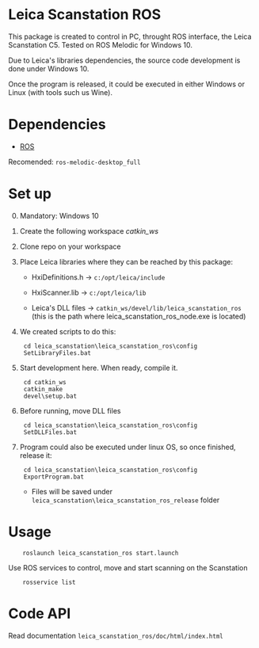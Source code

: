 # Leica Scanstation ROS

This package is created to control in PC, throught ROS interface, the Leica Scanstation C5.
Tested on ROS Melodic for Windows 10.

Due to Leica's libraries dependencies, the source code development is done under Windows 10. 

Once the program is released, it could be executed in either Windows or Linux (with tools such us Wine).

# Dependencies #

- [ROS](http://wiki.ros.org/Installation/Windows)

Recomended: `ros-melodic-desktop_full`

# Set up #
0. Mandatory: Windows 10
1. Create the following workspace *catkin_ws*
2. Clone repo on your workspace
3. Place Leica libraries where they can be reached by this package:

   - HxiDefinitions.h -> `c:/opt/leica/include`

   - HxiScanner.lib -> `c:/opt/leica/lib`

   - Leica's DLL files -> `catkin_ws/devel/lib/leica_scanstation_ros`  
   (this is the path where leica_scanstation_ros_node.exe is located) 

4. We created scripts to do this: 

        cd leica_scanstation\leica_scanstation_ros\config
        SetLibraryFiles.bat

5. Start development here. When ready, compile it.

        cd catkin_ws
        catkin_make
        devel\setup.bat

6. Before running, move DLL files

        cd leica_scanstation\leica_scanstation_ros\config
        SetDLLFiles.bat

7. Program could also be executed under linux OS, so once finished, release it:
   
        cd leica_scanstation\leica_scanstation_ros\config
        ExportProgram.bat

   - Files will be saved under `leica_scanstation\leica_scanstation_ros_release` folder

# Usage #

        roslaunch leica_scanstation_ros start.launch

Use ROS services to control, move and start scanning on the Scanstation

        rosservice list

# Code API #

Read documentation `leica_scanstation_ros/doc/html/index.html`